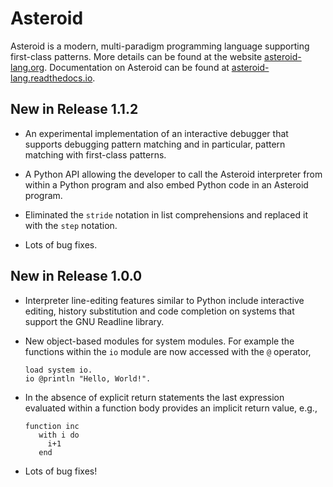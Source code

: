 # Asteroid
Asteroid is a modern, multi-paradigm programming language supporting first-class patterns.  More details can
be found at the website [asteroid-lang.org](https://asteroid-lang.org).
Documentation on Asteroid can be found at
[asteroid-lang.readthedocs.io](https://asteroid-lang.readthedocs.io).

## New in Release 1.1.2

* An experimental implementation of an interactive debugger that supports debugging pattern matching and in
  particular, pattern matching with first-class patterns.

* A Python API allowing the developer to call the Asteroid interpreter from within a Python program and also embed
  Python code in an Asteroid program.

* Eliminated the `stride` notation in list comprehensions and replaced it with the `step` notation.

* Lots of bug fixes.


## New in Release 1.0.0

* Interpreter line-editing features similar to Python include interactive editing, history substitution and code completion on systems that support the GNU Readline library.

* New object-based modules for system modules.  For example the functions within the
  `io` module are now accessed with the `@` operator,
  ```
  load system io.
  io @println "Hello, World!".
  ```

* In the absence of explicit return statements the last expression evaluated within
  a function body provides an implicit return value, e.g.,
  ```
  function inc
     with i do
       i+1
     end
  ```

* Lots of bug fixes!
